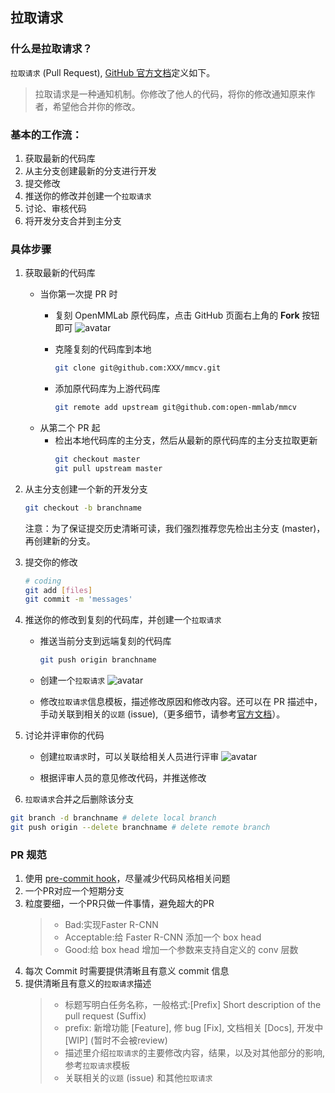 ## 拉取请求

### 什么是拉取请求？

`拉取请求` (Pull Request), [GitHub 官方文档](https://docs.github.com/en/github/collaborating-with-pull-requests/proposing-changes-to-your-work-with-pull-requests/about-pull-requests)定义如下。

>拉取请求是一种通知机制。你修改了他人的代码，将你的修改通知原来作者，希望他合并你的修改。

### 基本的工作流：

1. 获取最新的代码库
2. 从主分支创建最新的分支进行开发
3. 提交修改
4. 推送你的修改并创建一个`拉取请求`
5. 讨论、审核代码
6. 将开发分支合并到主分支

### 具体步骤

1. 获取最新的代码库
    + 当你第一次提 PR 时
        - 复刻 OpenMMLab 原代码库，点击 GitHub 页面右上角的 **Fork** 按钮即可
        ![avatar](../_static/community/1.png)
       
        - 克隆复刻的代码库到本地
            ```bash
            git clone git@github.com:XXX/mmcv.git
            ```
       
        - 添加原代码库为上游代码库
            ```bash
            git remote add upstream git@github.com:open-mmlab/mmcv
            ```
    + 从第二个 PR 起
       - 检出本地代码库的主分支，然后从最新的原代码库的主分支拉取更新
            ```bash
            git checkout master
            git pull upstream master
            ```

2. 从主分支创建一个新的开发分支
    ```bash
    git checkout -b branchname
    ```
    注意：为了保证提交历史清晰可读，我们强烈推荐您先检出主分支 (master)，再创建新的分支。

3. 提交你的修改
    ```bash
    # coding
    git add [files]
    git commit -m 'messages'
    ```

4. 推送你的修改到复刻的代码库，并创建一个`拉取请求`
    + 推送当前分支到远端复刻的代码库
        ```bash
        git push origin branchname
        ```

    + 创建一个`拉取请求`
    ![avatar](../_static/community/2.png)

    + 修改`拉取请求`信息模板，描述修改原因和修改内容。还可以在 PR 描述中，手动关联到相关的`议题` (issue),（更多细节，请参考[官方文档](https://docs.github.com/en/issues/tracking-your-work-with-issues/linking-a-pull-request-to-an-issue)）。

5. 讨论并评审你的代码
    + 创建`拉取请求`时，可以关联给相关人员进行评审
    ![avatar](../_static/community/3.png)
    
    + 根据评审人员的意见修改代码，并推送修改

6.  `拉取请求`合并之后删除该分支
```bash
git branch -d branchname # delete local branch
git push origin --delete branchname # delete remote branch
```

### PR 规范

1. 使用 [pre-commit hook](https://pre-commit.com)，尽量减少代码风格相关问题
2. 一个PR对应一个短期分支
3. 粒度要细，一个PR只做一件事情，避免超大的PR
    >- Bad:实现Faster R-CNN
    >- Acceptable:给 Faster R-CNN 添加一个 box head
    >- Good:给 box head 增加一个参数来支持自定义的 conv 层数
4. 每次 Commit 时需要提供清晰且有意义 commit 信息
5. 提供清晰且有意义的`拉取请求`描述
    >- 标题写明白任务名称，一般格式:[Prefix] Short description of the pull request (Suffix)
    >- prefix: 新增功能 [Feature], 修 bug [Fix], 文档相关 [Docs], 开发中 [WIP] (暂时不会被review)
    >- 描述里介绍`拉取请求`的主要修改内容，结果，以及对其他部分的影响, 参考`拉取请求`模板
    >- 关联相关的`议题` (issue) 和其他`拉取请求`